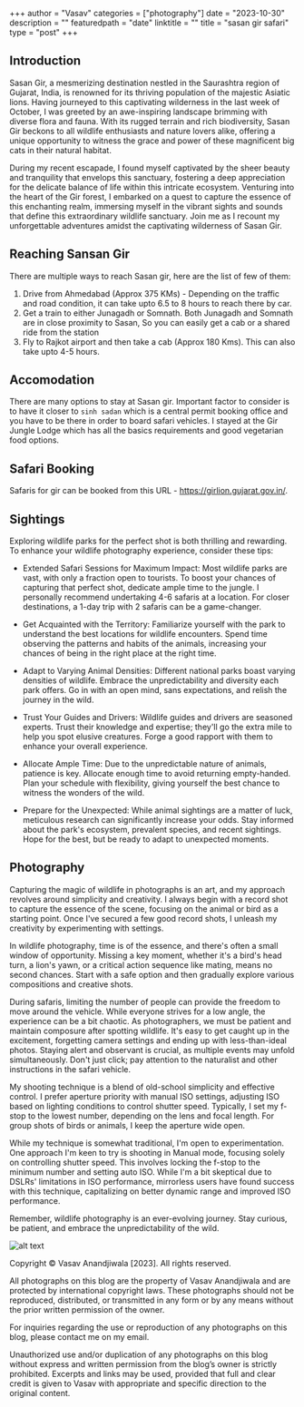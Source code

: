 +++
author = "Vasav"
categories = ["photography"]
date = "2023-10-30"
description = ""
featuredpath = "date"
linktitle = ""
title = "sasan gir safari"
type = "post"
+++

## Introduction
Sasan Gir, a mesmerizing destination nestled in the Saurashtra region of Gujarat, India, is renowned for its thriving population of the majestic Asiatic lions. Having journeyed to this captivating wilderness in the last week of October, I was greeted by an awe-inspiring landscape brimming with diverse flora and fauna. With its rugged terrain and rich biodiversity, Sasan Gir beckons to all wildlife enthusiasts and nature lovers alike, offering a unique opportunity to witness the grace and power of these magnificent big cats in their natural habitat.

During my recent escapade, I found myself captivated by the sheer beauty and tranquility that envelops this sanctuary, fostering a deep appreciation for the delicate balance of life within this intricate ecosystem. Venturing into the heart of the Gir forest, I embarked on a quest to capture the essence of this enchanting realm, immersing myself in the vibrant sights and sounds that define this extraordinary wildlife sanctuary. Join me as I recount my unforgettable adventures amidst the captivating wilderness of Sasan Gir.

## Reaching Sansan Gir
There are multiple ways to reach Sasan gir, here are the list of few of them:

1. Drive from Ahmedabad (Approx 375 KMs) - Depending on the traffic and road condition, it can take upto 6.5 to 8 hours to reach there by car. 
2. Get a train to either Junagadh or Somnath. Both Junagadh and Somnath are in close proximity to Sasan, So you can easily get a cab or a shared ride from the station
3. Fly to Rajkot airport and then take a cab (Approx 180 Kms). This can also take upto 4-5 hours. 

## Accomodation
There are many options to stay at Sasan gir. Important factor to consider is to have it closer to `sinh sadan` which is a central permit booking office and you have to be there in order to board safari vehicles. I stayed at the Gir Jungle Lodge which has all the basics requirements and good vegetarian food options. 

## Safari Booking
Safaris for gir can be booked from this URL - https://girlion.gujarat.gov.in/.

## Sightings

Exploring wildlife parks for the perfect shot is both thrilling and rewarding. To enhance your wildlife photography experience, consider these tips:

- Extended Safari Sessions for Maximum Impact:
Most wildlife parks are vast, with only a fraction open to tourists. To boost your chances of capturing that perfect shot, dedicate ample time to the jungle. I personally recommend undertaking 4-6 safaris at a location. For closer destinations, a 1-day trip with 2 safaris can be a game-changer.

- Get Acquainted with the Territory:
Familiarize yourself with the park to understand the best locations for wildlife encounters. Spend time observing the patterns and habits of the animals, increasing your chances of being in the right place at the right time.

- Adapt to Varying Animal Densities:
Different national parks boast varying densities of wildlife. Embrace the unpredictability and diversity each park offers. Go in with an open mind, sans expectations, and relish the journey in the wild.

- Trust Your Guides and Drivers:
Wildlife guides and drivers are seasoned experts. Trust their knowledge and expertise; they'll go the extra mile to help you spot elusive creatures. Forge a good rapport with them to enhance your overall experience.

- Allocate Ample Time:
Due to the unpredictable nature of animals, patience is key. Allocate enough time to avoid returning empty-handed. Plan your schedule with flexibility, giving yourself the best chance to witness the wonders of the wild.

- Prepare for the Unexpected:
While animal sightings are a matter of luck, meticulous research can significantly increase your odds. Stay informed about the park's ecosystem, prevalent species, and recent sightings. Hope for the best, but be ready to adapt to unexpected moments.

## Photography
Capturing the magic of wildlife in photographs is an art, and my approach revolves around simplicity and creativity. I always begin with a record shot to capture the essence of the scene, focusing on the animal or bird as a starting point. Once I've secured a few good record shots, I unleash my creativity by experimenting with settings.

In wildlife photography, time is of the essence, and there's often a small window of opportunity. Missing a key moment, whether it's a bird's head turn, a lion's yawn, or a critical action sequence like mating, means no second chances. Start with a safe option and then gradually explore various compositions and creative shots.

During safaris, limiting the number of people can provide the freedom to move around the vehicle. While everyone strives for a low angle, the experience can be a bit chaotic. As photographers, we must be patient and maintain composure after spotting wildlife. It's easy to get caught up in the excitement, forgetting camera settings and ending up with less-than-ideal photos. Staying alert and observant is crucial, as multiple events may unfold simultaneously. Don't just click; pay attention to the naturalist and other instructions in the safari vehicle.

My shooting technique is a blend of old-school simplicity and effective control. I prefer aperture priority with manual ISO settings, adjusting ISO based on lighting conditions to control shutter speed. Typically, I set my f-stop to the lowest number, depending on the lens and focal length. For group shots of birds or animals, I keep the aperture wide open.

While my technique is somewhat traditional, I'm open to experimentation. One approach I'm keen to try is shooting in Manual mode, focusing solely on controlling shutter speed. This involves locking the f-stop to the minimum number and setting auto ISO. While I'm a bit skeptical due to DSLRs' limitations in ISO performance, mirrorless users have found success with this technique, capitalizing on better dynamic range and improved ISO performance.

Remember, wildlife photography is an ever-evolving journey. Stay curious, be patient, and embrace the unpredictability of the wild.

![alt text](https://github.com/vanandjiwala/vasav_blog/blob/master/public/img/blog/0B7A5512_low.png?raw=true)


Copyright © Vasav Anandjiwala [2023]. All rights reserved.

All photographs on this blog are the property of Vasav Anandjiwala and are protected by international copyright laws. These photographs should not be reproduced, distributed, or transmitted in any form or by any means without the prior written permission of the owner.

For inquiries regarding the use or reproduction of any photographs on this blog, please contact me on my email.

Unauthorized use and/or duplication of any photographs on this blog without express and written permission from the blog’s owner is strictly prohibited. Excerpts and links may be used, provided that full and clear credit is given to Vasav with appropriate and specific direction to the original content.

